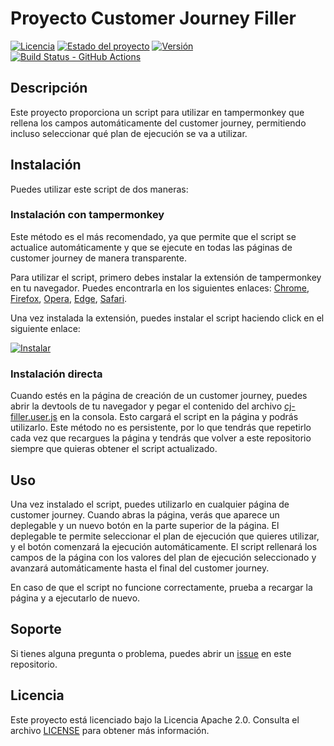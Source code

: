 # Proyecto Customer Journey Filler

[![Licencia](https://img.shields.io/badge/Licencia-Apache%202.0-blue.svg)](https://opensource.org/licenses/Apache-2.0)
[![Estado del proyecto](https://img.shields.io/badge/Estado-Activo-brightgreen.svg)](https://github.com/jjavierrg/cj-filler)
[![Versión](https://img.shields.io/github/v/release/jjavierrg/cj-filler)](https://github.com/jjavierrg/cj-filler/releases/latest/)
[![Build Status - GitHub Actions](https://github.com/jjavierrg/cj-filler/actions/workflows/publish.yml/badge.svg)](https://github.com/jjavierrg/cj-filler/actions/workflows/publish.yml)

## Descripción

Este proyecto proporciona un script para utilizar en tampermonkey que rellena los campos automáticamente del customer journey, permitiendo incluso seleccionar qué plan de ejecución se va a utilizar.

## Instalación

Puedes utilizar este script de dos maneras:

### Instalación con tampermonkey

Este método es el más recomendado, ya que permite que el script se actualice automáticamente y que se ejecute en todas las páginas de customer journey de manera transparente.

Para utilizar el script, primero debes instalar la extensión de tampermonkey en tu navegador. Puedes encontrarla en los siguientes enlaces:
[Chrome](https://chrome.google.com/webstore/detail/tampermonkey/dhdgffkkebhmkfjojejmpbldmpobfkfo),
[Firefox](https://addons.mozilla.org/es/firefox/addon/tampermonkey/),
[Opera](https://addons.opera.com/es/extensions/details/tampermonkey-beta/),
[Edge](https://microsoftedge.microsoft.com/addons/detail/tampermonkey/iikmkjmpaadaobahmlepeloendndfphd),
[Safari](https://apps.apple.com/es/app/tampermonkey/id1482490089?mt=12).

Una vez instalada la extensión, puedes instalar el script haciendo click en el siguiente enlace:

[![Instalar](https://img.shields.io/badge/Instalar%20script-blue?style=for-the-badge)](https://github.com/jjavierrg/cj-filler/releases/latest/download/cj-filler.user.js)

### Instalación directa

Cuando estés en la página de creación de un customer journey, puedes abrir la devtools de tu navegador y pegar el contenido del archivo [cj-filler.user.js](https://github.com/jjavierrg/cj-filler/releases/latest/download/cj-filler.user.js) en la consola. Esto cargará el script en la página y podrás utilizarlo. Este método no es persistente, por lo que tendrás que repetirlo cada vez que recargues la página y tendrás que volver a este repositorio siempre que quieras obtener el script actualizado.

## Uso

Una vez instalado el script, puedes utilizarlo en cualquier página de customer journey. Cuando abras la página, verás que aparece un deplegable y un nuevo botón en la parte superior de la página. El deplegable te permite seleccionar el plan de ejecución que quieres utilizar, y el botón comenzará la ejecución automáticamente. El script rellenará los campos de la página con los valores del plan de ejecución seleccionado y avanzará automáticamente hasta el final del customer journey.

En caso de que el script no funcione correctamente, prueba a recargar la página y a ejecutarlo de nuevo.

## Soporte

Si tienes alguna pregunta o problema, puedes abrir un [issue](https://github.com/jjavierrg/cj-filler/issues) en este repositorio.

## Licencia

Este proyecto está licenciado bajo la Licencia Apache 2.0. Consulta el archivo [LICENSE](LICENSE) para obtener más información.
